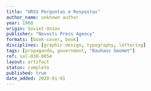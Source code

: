 ```yaml
---
title: "URSS Perguntas e Respostas"
author_name: unknown author
year: 1960
origin: Soviet-Union
publisher: "Novosti Press Agency"
formats: [book-cover, book]
disciplines: [graphic-design, typography, lettering]
tags: [propaganda, government, "Bauhaus Geomet"]
ref: sol-030-0054
layout: artifact
status: complete
published: true
date_added: 2020-01-01
---
```

